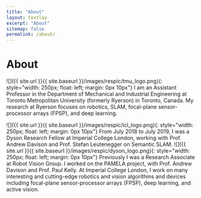 ```yaml
---
title: "About"
layout: textlay
excerpt: "About"
sitemap: false
permalink: /about/
---
```


# About

![]({{ site.url }}{{ site.baseurl }}/images/respic/tmu_logo.png){: style="width: 250px; float: left; margin: 0px  10px"}
I am an Assistant Professor in the Department of Mechanical and Industrial Engineering at Toronto Metropolitan University (formerly Ryerson) in Toronto, Canada. My research at Ryerson focuses on robotics, SLAM, focal-plane sensor-processor arrays (FPSP), and deep learning.


![]({{ site.url }}{{ site.baseurl }}/images/respic/icl_logo.png){: style="width: 250px; float: left; margin: 0px  10px"}
From July 2018 to July 2019, I was a Dyson Research Fellow at Imperial College London, working with Prof. Andrew Davison and Prof. Stefan Leutenegger on Semantic SLAM.
![]({{ site.url }}{{ site.baseurl }}/images/respic/dyson_logo.png){: style="width: 250px; float: left; margin: 0px  10px"}
Previously I was a Research Associate at Robot Vision Group. I worked on the PAMELA project, with Prof. Andrew Davison and Prof. Paul Kelly. At Imperial College London, I work on many interesting and cutting-edge robotics and vision algorithms and devices including focal-plane sensor-processor arrays (FPSP), deep learning, and active vision.


